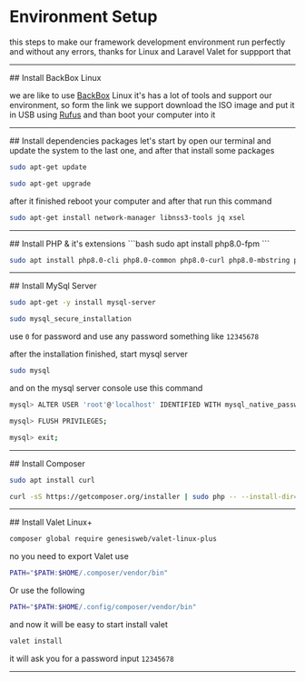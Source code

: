 # Environment Setup
this steps to make our framework development environment run perfectly and without any errors, thanks for Linux and Laravel Valet for suppport that

<hr>

<a name="linux">
## Install BackBox Linux
</a>

we are like to use <a href="https://www.backbox.org/download/" target="_blank">BackBox</a> Linux it's has a lot of tools and support our environment, so form the link we support download the ISO image and put it in USB using <a href="https://rufus.ie/en/">Rufus</a> and than boot your computer into it

<hr>

<a name="packages">
## Install dependencies packages
</a>
let's start by open our terminal and update the system to the last one, and after that install some packages

```bash
sudo apt-get update
```

```bash
sudo apt-get upgrade
```

after it finished reboot your computer and after that run this command

```bash
sudo apt-get install network-manager libnss3-tools jq xsel
```

<hr>


<a name="php">
## Install PHP & it's extensions
</a>
```bash
sudo apt install php8.0-fpm
```

```bash
sudo apt install php8.0-cli php8.0-common php8.0-curl php8.0-mbstring php8.0-opcache php8.0-readline php8.0-xml php8.0-zip php8.0-mysql php8.0-gd
```
<hr>


<a name="mysql">
## Install MySql Server
</a>

```bash
sudo apt-get -y install mysql-server
```

```bash
sudo mysql_secure_installation
```

use `0` for password and use any password something like `12345678`

after the installation finished, start mysql server

```bash
sudo mysql
```

and on the mysql server console use this command 

```bash
mysql> ALTER USER 'root'@'localhost' IDENTIFIED WITH mysql_native_password BY '12345678';
```
```bash
mysql> FLUSH PRIVILEGES;
```
```bash
mysql> exit;
```
<hr>

<a name="composer">
## Install Composer 
</a>

```bash
sudo apt install curl
```

```bash
curl -sS https://getcomposer.org/installer | sudo php -- --install-dir=/usr/local/bin --filename=composer
```
<hr>

<a name="valet">
## Install Valet Linux+
</a>

```bash
composer global require genesisweb/valet-linux-plus
```

no you need to export Valet use
```bash
PATH="$PATH:$HOME/.composer/vendor/bin"
```
Or use the following
```bash
PATH="$PATH:$HOME/.config/composer/vendor/bin"
```

and now it will be easy to start install valet 

```bash
valet install
```

it will ask you for a password input `12345678`

<hr>



